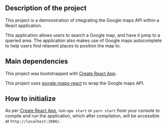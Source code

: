 ## Description of the project

This project is a demonstration of integrating the Google maps API within a React application.

This application allows users to search a Google map, and have it jump to a queried area. The application also makes use of Google maps autocomplete to help users find relavent places to position the map to.


## Main dependencies

This project was bootstrapped with [Create React App](https://github.com/facebookincubator/create-react-app).

This project uses [google-maps-react](https://github.com/fullstackreact/google-maps-react) to wrap the Google maps API.

## How to initialize

As per [Create React App](https://github.com/facebookincubator/create-react-app), run `npm start` or `yarn start` from your console to compile and run the application, which after compilation, will be accessible at `http://localhost:3000/`.
